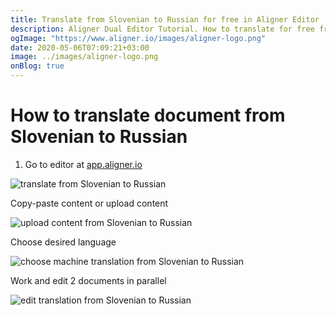 ```yaml
---
title: Translate from Slovenian to Russian for free in Aligner Editor
description: Aligner Dual Editor Tutorial. How to translate for free from Slovenian to Russian. Aligner is multilingual document management platform. 
ogImage: "https://www.aligner.io/images/aligner-logo.png"
date: 2020-05-06T07:09:21+03:00
image: ../images/aligner-logo.png
onBlog: true
---
```


# How to translate document from Slovenian to Russian

1. Go to editor at [app.aligner.io](https://app.aligner.io "Aligner App web page")

![translate from Slovenian to Russian](../aligner-blank-editor.png "translate from Slovenian to Russian")

Copy-paste content or upload content

![upload content from Slovenian to Russian](../aligner-uploaded-document.png "upload content from Slovenian to Russian")

Choose desired language

![choose machine translation from Slovenian to Russian](../aligner-language-dropdown.png "choose machine translation from Slovenian to Russian")

Work and edit 2 documents in parallel

![edit translation from Slovenian to Russian](../aligner-double-sitded-editor.png "edit translation from Slovenian to Russian")

